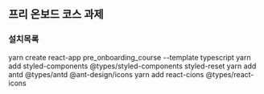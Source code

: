 ## 프리 온보드 코스 과제

### 설치목록

yarn create react-app pre_onboarding_course --template typescript
yarn add styled-components @types/styled-components styled-reset
yarn add antd @types/antd @ant-design/icons
yarn add react-cions @types/react-icons
